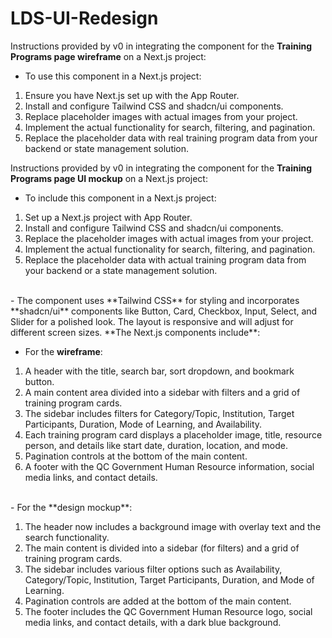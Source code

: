# LDS-UI-Redesign

Instructions provided by v0 in integrating the component for the **Training Programs page wireframe** on a Next.js project:

- To use this component in a Next.js project:

1. Ensure you have Next.js set up with the App Router.
2. Install and configure Tailwind CSS and shadcn/ui components.
3. Replace placeholder images with actual images from your project.
4. Implement the actual functionality for search, filtering, and pagination.
5. Replace the placeholder data with real training program data from your backend or state management solution.

Instructions provided by v0 in integrating the component for the **Training Programs page UI mockup** on a Next.js project:

- To include this component in a Next.js project:

1. Set up a Next.js project with App Router.
2. Install and configure Tailwind CSS and shadcn/ui components.
3. Replace the placeholder images with actual images from your project.
4. Implement the actual functionality for search, filtering, and pagination.
5. Replace the placeholder data with actual training program data from your backend or a state management solution.
<br>
- The component uses **Tailwind CSS** for styling and incorporates **shadcn/ui** components like Button, Card, Checkbox, Input, Select, and Slider for a polished look. The layout is responsive and will adjust for different screen sizes. **The Next.js components include**:

- For the **wireframe**:

1. A header with the title, search bar, sort dropdown, and bookmark button.
2. A main content area divided into a sidebar with filters and a grid of training program cards.
3. The sidebar includes filters for Category/Topic, Institution, Target Participants, Duration, Mode of Learning, and Availability.
4. Each training program card displays a placeholder image, title, resource person, and details like start date, duration, location, and mode.
5. Pagination controls at the bottom of the main content.
6. A footer with the QC Government Human Resource information, social media links, and contact details.
<br>
- For the **design mockup**:
   
1. The header now includes a background image with overlay text and the search functionality.
2. The main content is divided into a sidebar (for filters) and a grid of training program cards.
3. The sidebar includes various filter options such as Availability, Category/Topic, Institution, Target Participants, Duration, and Mode of Learning.
4. Pagination controls are added at the bottom of the main content.
5. The footer includes the QC Government Human Resource logo, social media links, and contact details, with a dark blue background.
